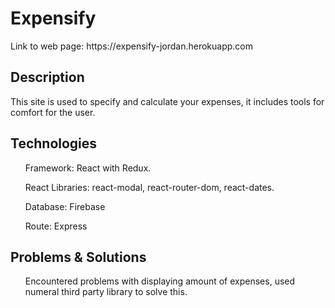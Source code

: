 <h1>Expensify</h1>

<p>Link to web page: https://expensify-jordan.herokuapp.com</p>

<h2>Description</h2>
    <p>This site is used to specify and calculate your expenses, it includes tools for comfort for the user.</p>

<h2>Technologies</h2>
    <ul>Framework: React with Redux.</ul>
    <ul>React Libraries: react-modal, react-router-dom, react-dates.</ul>
    <ul>Database: Firebase</ul>
    <ul>Route: Express</ul>

<h2>Problems & Solutions</h2>
    <ul>Encountered problems with displaying amount of expenses, used numeral third party library to solve this.</ul>